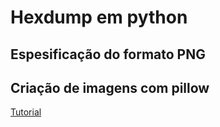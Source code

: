 # Hexdump em python

## Espesificação do formato PNG 

## Criação de imagens com pillow
  [Tutorial](https://giovannireisnunes.wordpress.com/2020/01/24/criando-imagens-em-python/)

